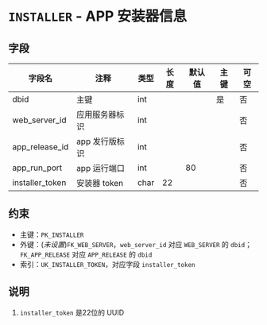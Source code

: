 # `INSTALLER` - APP 安装器信息

## 字段

| 字段名          | 注释           | 类型 | 长度 | 默认值 | 主键 | 可空 |
| --------------- | -------------- | ---- | ---- | ------ | ---- | ---- |
| dbid            | 主键           | int  |      |        | 是   | 否   |
| web_server_id   | 应用服务器标识 | int  |      |        |      | 否   |
| app_release_id  | app 发行版标识 | int  |      |        |      | 否   |
| app_run_port    | app 运行端口   | int  |      | 80     |      | 否   |
| installer_token | 安装器 token   | char | 22   |        |      | 否   |

## 约束

* 主键：`PK_INSTALLER`
* 外键：(*未设置*)`FK_WEB_SERVER`，`web_server_id` 对应 `WEB_SERVER` 的 `dbid`；`FK_APP_RELEASE` 对应 `APP_RELEASE` 的 `dbid`
* 索引：`UK_INSTALLER_TOKEN`，对应字段 `installer_token`

## 说明

1. `installer_token` 是22位的 UUID
